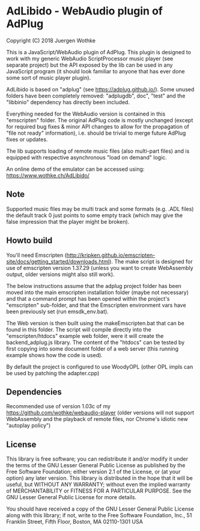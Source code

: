 # AdLibido - WebAudio plugin of AdPlug

Copyright (C) 2018 Juergen Wothke
		
This is a JavaScript/WebAudio plugin of AdPlug. This plugin is designed to work with my generic WebAudio 
ScriptProcessor music player (see separate project) but the API exposed by the lib can be used in any 
JavaScript program (it should look familiar to anyone that has ever done some sort of music player plugin). 

AdLibido is based on "adplug" (see https://adplug.github.io/). Some unused folders have been 
completely removed: "adplugdb", doc", "test" and the "libbinio" dependency has directly been included. 

Everything needed for the WebAudio version is contained in this "emscripten" folder. The 
original AdPlug code is mostly unchanged (except for required bug fixes & minor API changes to allow for the propagation of 
"file not ready" information), i.e. should be trivial to merge future AdPlug fixes or updates.

The lib supports loading of remote music files (also multi-part files) and is equipped with respective 
asynchronous "load on demand" logic.

An online demo of the emulator can be accessed using: https://www.wothke.ch/AdLibido/


## Note
Supported music files may be multi track and some formats (e.g. .ADL files) the default track 0
just points to some empty track (which may give the false impression that the player might be 
broken).


## Howto build
You'll need Emscripten (http://kripken.github.io/emscripten-site/docs/getting_started/downloads.html). The make script 
is designed for use of emscripten version 1.37.29 (unless you want to create WebAssembly output, older versions might 
also still work).

The below instructions assume that the adplug project folder has been moved into the main emscripten 
installation folder (maybe not necessary) and that a command prompt has been opened within the 
project's "emscripten" sub-folder, and that the Emscripten environment vars have been previously 
set (run emsdk_env.bat).

The Web version is then built using the makeEmscripten.bat that can be found in this folder. The 
script will compile directly into the "emscripten/htdocs" example web folder, were it will create 
the backend_adplug.js library. The content of the "htdocs" can be tested by first copying into some 
document folder of a web server (this running example shows how the code is used). 

By default the project is configured to use WoodyOPL (other OPL impls can be used by patching the adapter.cpp)


## Dependencies
Recommended use of version 1.03c of my https://github.com/wothke/webaudio-player (older versions will not
support WebAssembly and the playback of remote files, nor Chrome's idiotic new "autoplay policy")


## License
This library is free software; you can redistribute it and/or modify it
under the terms of the GNU Lesser General Public License as published by
the Free Software Foundation; either version 2.1 of the License, or (at
your option) any later version. This library is distributed in the hope
that it will be useful, but WITHOUT ANY WARRANTY; without even the implied
warranty of MERCHANTABILITY or FITNESS FOR A PARTICULAR PURPOSE. See the
GNU Lesser General Public License for more details.

You should have received a copy of the GNU Lesser General Public
License along with this library; if not, write to the Free Software
Foundation, Inc., 51 Franklin Street, Fifth Floor, Boston, MA  02110-1301 USA

